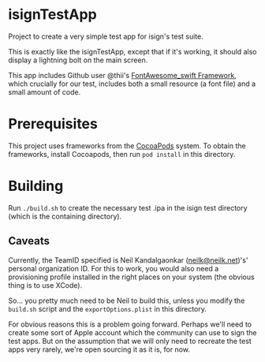 # isignTestApp

Project to create a very simple test app for isign's test suite.

This is exactly like the isignTestApp, except that if it's working, it should 
also display a lightning bolt on the main screen. 

This app includes Github user @thii's 
[FontAwesome_swift Framework](https://github.com/thii/FontAwesome_swift), 
which crucially for our test, includes both a small resource (a font file) and 
a small amount of code. 

# Prerequisites

This project uses frameworks from the [CocoaPods](http://cocoapods.org) system.
To obtain the frameworks, install Cocoapods, then run `pod install` in this directory.

# Building

Run `./build.sh` to create the necessary test .ipa in the
isign test directory (which is the containing directory).

## Caveats

Currently, the TeamID specified is Neil Kandalgaonkar (neilk@neilk.net)'s' personal
organization ID. For this to work, you would also need a provisioning profile installed 
in the right places on your system (the obvious thing is to use XCode). 

So... you pretty much need to be Neil to build this, unless you modify the `build.sh` 
script and the `exportOptions.plist` in this directory.

For obvious reasons this is a problem going forward. Perhaps we'll need to create some sort
of Apple account which the community can use to sign the test apps. But on the assumption
that we will only need to recreate the test apps very rarely, we're open sourcing it as it is,
for now.
